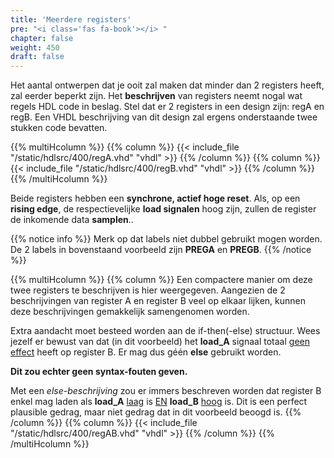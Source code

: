 ```yaml
---
title: 'Meerdere registers'
pre: "<i class='fas fa-book'></i> "
chapter: false
weight: 450
draft: false
---
```


Het aantal ontwerpen dat je ooit zal maken dat minder dan 2 registers heeft, zal eerder beperkt zijn. Het **beschrijven** van registers neemt nogal wat regels HDL code in beslag. Stel dat er 2 registers in een design zijn: regA en regB. Een VHDL beschrijving van dit design zal ergens onderstaande twee stukken code bevatten.

{{% multiHcolumn %}}
{{% column %}}
{{< include_file "/static/hdlsrc/400/regA.vhd" "vhdl" >}}
{{% /column %}}
{{% column %}}
{{< include_file "/static/hdlsrc/400/regB.vhd" "vhdl" >}}
{{% /column %}}
{{% /multiHcolumn %}}

Beide registers hebben een **synchrone, actief hoge reset**. Als, op een **rising edge**, de respectievelijke **load signalen** hoog zijn, zullen de register de inkomende data **samplen**..

<!-- Different types for notices are: info (yellow), tip (green), warning (red), note (blue)-->
{{% notice info %}}
Merk op dat labels niet dubbel gebruikt mogen worden. De 2 labels in bovenstaand voorbeeld zijn **PREGA** en **PREGB**.
{{% /notice %}}

{{% multiHcolumn %}}
{{% column %}}
Een compactere manier om deze twee registers te beschrijven is hier weergegeven. Aangezien de 2 beschrijvingen van register A en register B veel op elkaar lijken, kunnen deze beschrijvingen gemakkelijk samengenomen worden.

Extra aandacht moet besteed worden aan de if-then(-else) structuur. Wees jezelf er bewust van dat (in dit voorbeeld) het **load_A** signaal totaal <u>geen effect</u> heeft op register B. Er mag dus géén **else** gebruikt worden. 

**Dit zou echter geen syntax-fouten geven.** 

Met een *else-beschrijving* zou er immers beschreven worden dat register B enkel mag laden als **load_A** <u>laag</u> is <u>EN</u> **load_B** <u>hoog</u> is. Dit is een perfect plausible gedrag, maar niet gedrag dat in dit voorbeeld beoogd is.
{{% /column %}}
{{% column %}}
{{< include_file "/static/hdlsrc/400/regAB.vhd" "vhdl" >}}
{{% /column %}}
{{% /multiHcolumn %}}